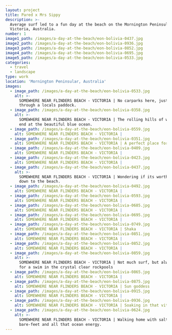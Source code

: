 ```yaml
---
layout: project
title: Pared x Mrs Sippy
description: >-
  Average surf led to a fun day at the beach on the Mornington Peninsular,
  Victoria, Australia.
number: 1
image1_path: /images/a-day-at-the-beach/eon-bolivia-0437.jpg
image2_path: /images/a-day-at-the-beach/eon-bolivia-0936.jpg
image3_path: /images/a-day-at-the-beach/eon-bolivia-0852.jpg
image4_path: /images/a-day-at-the-beach/eon-bolivia-0695.jpg
image5_path: /images/a-day-at-the-beach/eon-bolivia-0533.jpg
categories:
  - travel
  - landscape
type: work
location: 'Mornington Peninsular, Australia'
images:
  - image_path: /images/a-day-at-the-beach/eon-bolivia-0533.jpg
    alt: >-
      SOMEWHERE NEAR FLINDERS BEACH - VICTORIA | No carparks here, just a walk
      through a locals paddock.
  - image_path: /images/a-day-at-the-beach/eon-bolivia-0358.jpg
    alt: >-
      SOMEWHERE NEAR FLINDERS BEACH - VICTORIA | The rolling hills of wild wheat
      end at the beautiful blue ocean.
  - image_path: /images/a-day-at-the-beach/eon-bolivia-0559.jpg
    alt: SOMEWHERE NEAR FLINDERS BEACH - VICTORIA |
  - image_path: /images/a-day-at-the-beach/eon-bolivia-0351.jpg
    alt: SOMEWHERE NEAR FLINDERS BEACH - VICTORIA | A perfect place for a picnic.
  - image_path: /images/a-day-at-the-beach/eon-bolivia-0409.jpg
    alt: SOMEWHERE NEAR FLINDERS BEACH - VICTORIA |
  - image_path: /images/a-day-at-the-beach/eon-bolivia-0423.jpg
    alt: SOMEWHERE NEAR FLINDERS BEACH - VICTORIA |
  - image_path: /images/a-day-at-the-beach/eon-bolivia-0437.jpg
    alt: >-
      SOMEWHERE NEAR FLINDERS BEACH - VICTORIA | Wondering if its worth the trek
      down to the beach.
  - image_path: /images/a-day-at-the-beach/eon-bolivia-0492.jpg
    alt: SOMEWHERE NEAR FLINDERS BEACH - VICTORIA |
  - image_path: /images/a-day-at-the-beach/eon-bolivia-0593.jpg
    alt: SOMEWHERE NEAR FLINDERS BEACH - VICTORIA |
  - image_path: /images/a-day-at-the-beach/eon-bolivia-0685.jpg
    alt: SOMEWHERE NEAR FLINDERS BEACH - VICTORIA |
  - image_path: /images/a-day-at-the-beach/eon-bolivia-0695.jpg
    alt: SOMEWHERE NEAR FLINDERS BEACH - VICTORIA |
  - image_path: /images/a-day-at-the-beach/eon-bolivia-0749.jpg
    alt: SOMEWHERE NEAR FLINDERS BEACH - VICTORIA | Shaka
  - image_path: /images/a-day-at-the-beach/eon-bolivia-0851.jpg
    alt: SOMEWHERE NEAR FLINDERS BEACH - VICTORIA |
  - image_path: /images/a-day-at-the-beach/eon-bolivia-0852.jpg
    alt: SOMEWHERE NEAR FLINDERS BEACH - VICTORIA |
  - image_path: /images/a-day-at-the-beach/eon-bolivia-0859.jpg
    alt: >-
      SOMEWHERE NEAR FLINDERS BEACH - VICTORIA | Not much surf, but always time
      for a swim in the crystal clear rockpools
  - image_path: /images/a-day-at-the-beach/eon-bolivia-0865.jpg
    alt: SOMEWHERE NEAR FLINDERS BEACH - VICTORIA |
  - image_path: /images/a-day-at-the-beach/eon-bolivia-0875.jpg
    alt: SOMEWHERE NEAR FLINDERS BEACH - VICTORIA | Sun goddess
  - image_path: /images/a-day-at-the-beach/eon-bolivia-0915.jpg
    alt: SOMEWHERE NEAR FLINDERS BEACH - VICTORIA |
  - image_path: /images/a-day-at-the-beach/eon-bolivia-0936.jpg
    alt: SOMEWHERE NEAR FLINDERS BEACH - VICTORIA | Soaking in that vitamin-sea.
  - image_path: /images/a-day-at-the-beach/eon-bolivia-0624.jpg
    alt: >-
      SOMEWHERE NEAR FLINDERS BEACH - VICTORIA | Walking home with salty skin,
      bare-feet and all that ocean energy.
---
```

